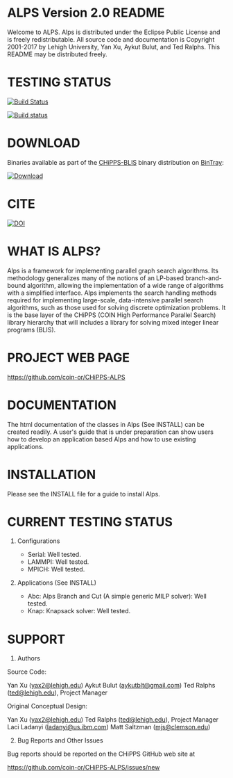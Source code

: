 ALPS Version 2.0 README
=======================

Welcome to ALPS. Alps is distributed under the Eclipse Public License and is
freely redistributable. All source code and documentation is Copyright
2001-2017 by Lehigh University, Yan Xu, Aykut Bulut, and Ted Ralphs. This
README may be distributed freely.

TESTING STATUS
==============

[![Build Status](https://travis-ci.org/coin-or/CHiPPS-ALPS.svg?branch=master)](https://travis-ci.org/coin-or/CHiPPS-ALPS)

[![Build status](https://ci.appveyor.com/api/projects/status/aj8ibib6m4sphnwh?svg=true)](https://ci.appveyor.com/project/tkralphs/chipps-alps)

DOWNLOAD
========

Binaries available as part of the [CHiPPS-BLIS](http://github.com/coin-or/CHiPPS-BLIS) binary distribution on [BinTray](http://bintray.com):

[ ![Download](https://api.bintray.com/packages/coin-or/download/CHiPPS-BLIS/images/download.svg?version=0.94) ](https://bintray.com/coin-or/download/CHiPPS-BLIS/0.94/link)

CITE
====

[![DOI](https://zenodo.org/badge/23726893.svg)](https://zenodo.org/badge/latestdoi/23726893)

WHAT IS ALPS?
=============

Alps is a framework for implementing parallel graph search algorithms. Its
methodology generalizes many of the notions of an LP-based branch-and-bound
algorithm, allowing the implementation of a wide range of algorithms with a
simplified interface. Alps implements the search handling methods required for
implementing large-scale, data-intensive parallel search algorithms, such as
those used for solving discrete optimization problems. It is the base layer of
the CHiPPS (COIN High Performance Parallel Search) library hierarchy that will
includes a library for solving mixed integer linear programs (BLIS).

PROJECT WEB PAGE
================

https://github.com/coin-or/CHiPPS-ALPS

DOCUMENTATION
=============

The html documentation of the classes in Alps (See INSTALL) can be created
readily. A user's guide that is under preparation can show users how to 
develop an application based Alps and how to use existing applications.

INSTALLATION
============

Please see the INSTALL file for a guide to install Alps.

CURRENT TESTING STATUS
======================

1. Configurations
   - Serial: Well tested.
   - LAMMPI: Well tested.
   - MPICH: Well tested.

2. Applications (See INSTALL)
   - Abc: Alps Branch and Cut (A simple generic MILP solver): Well tested.
   - Knap: Knapsack solver: Well tested.

SUPPORT
=======

1. Authors

Source Code:

Yan Xu (yax2@lehigh.edu)
Aykut Bulut (aykutblt@gmail.com) 
Ted Ralphs (ted@lehigh.edu), Project Manager

Original Conceptual Design:

Yan Xu (yax2@lehigh.edu)
Ted Ralphs (ted@lehigh.edu), Project Manager
Laci Ladanyi (ladanyi@us.ibm.com)
Matt Saltzman (mjs@clemson.edu)

2. Bug Reports and Other Issues

Bug reports should be reported on the CHiPPS GitHub web site at

https://github.com/coin-or/CHiPPS-ALPS/issues/new
